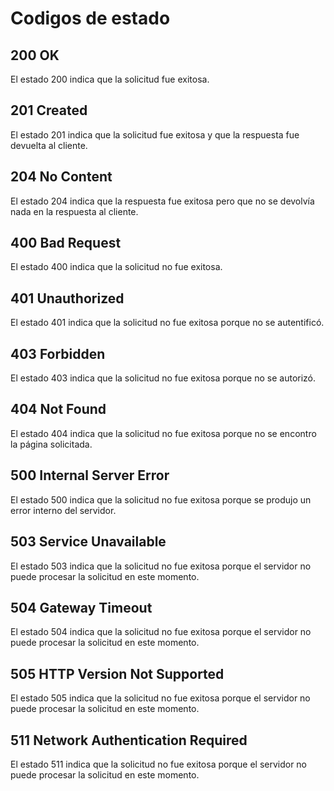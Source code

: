 # Codigos de estado

## 200 OK

El estado 200 indica que la solicitud fue exitosa.

## 201 Created

El estado 201 indica que la solicitud fue exitosa y que la respuesta fue devuelta al cliente.

## 204 No Content

El estado 204 indica que la respuesta fue exitosa pero que no se devolvía nada en la respuesta al cliente.

## 400 Bad Request

El estado 400 indica que la solicitud no fue exitosa.

## 401 Unauthorized

El estado 401 indica que la solicitud no fue exitosa porque no se autentificó.

## 403 Forbidden

El estado 403 indica que la solicitud no fue exitosa porque no se autorizó.

## 404 Not Found

El estado 404 indica que la solicitud no fue exitosa porque no se encontro la página solicitada.

## 500 Internal Server Error

El estado 500 indica que la solicitud no fue exitosa porque se produjo un error interno del servidor.

## 503 Service Unavailable

El estado 503 indica que la solicitud no fue exitosa porque el servidor no puede procesar la solicitud en este momento.

## 504 Gateway Timeout

El estado 504 indica que la solicitud no fue exitosa porque el servidor no puede procesar la solicitud en este momento.

## 505 HTTP Version Not Supported

El estado 505 indica que la solicitud no fue exitosa porque el servidor no puede procesar la solicitud en este momento.

## 511 Network Authentication Required

El estado 511 indica que la solicitud no fue exitosa porque el servidor no puede procesar la solicitud en este momento.
